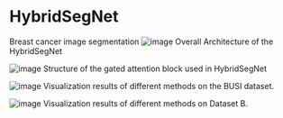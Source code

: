 # HybridSegNet
Breast cancer image segmentation
![image](https://github.com/user-attachments/assets/1e64dec6-88aa-42a5-bf68-da91ff9a6c4f)
Overall Architecture of the HybridSegNet

![image](https://github.com/user-attachments/assets/8cec642b-101e-42c1-99d3-663a9b887e74)
Structure of the gated attention block used in HybridSegNet

![image](https://github.com/user-attachments/assets/62ec04d2-9bc7-4515-ad8c-b9431e9e70d5)
Visualization results of different methods on the BUSI dataset.

![image](https://github.com/user-attachments/assets/5edb08c4-9853-4a84-ae5a-5da500129511)
Visualization results of different methods on Dataset B.
